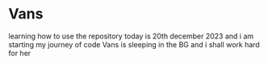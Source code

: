 # Vans
learning how to use the repository 
today is 20th december 2023 and i am starting my journey of code
Vans is sleeping in the BG and i shall work hard for her
